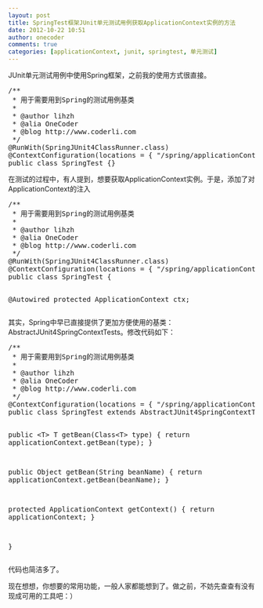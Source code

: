 ```yaml
---
layout: post
title: SpringTest框架JUnit单元测试用例获取ApplicationContext实例的方法
date: 2012-10-22 10:51
author: onecoder
comments: true
categories: [applicationContext, junit, springtest, 单元测试]
---
```

<p>
	JUnit单元测试用例中使用Spring框架，之前我的使用方式很直接。</p>
<pre class="brush:java;first-line:1;pad-line-numbers:true;highlight:null;collapse:false;">
/**
 * 用于需要用到Spring的测试用例基类
 * 
 * @author lihzh
 * @alia OneCoder
 * @blog http://www.coderli.com
 */
@RunWith(SpringJUnit4ClassRunner.class)
@ContextConfiguration(locations = { &quot;/spring/applicationContext.xml&quot; })
public class SpringTest {}
</pre>
<p>
	在测试的过程中，有人提到，想要获取ApplicationContext实例。于是，添加了对ApplicationContext的注入</p>
<div>
	<pre class="brush:java;first-line:1;pad-line-numbers:true;highlight:null;collapse:false;">
/**
 * 用于需要用到Spring的测试用例基类
 * 
 * @author lihzh
 * @alia OneCoder
 * @blog http://www.coderli.com
 */
@RunWith(SpringJUnit4ClassRunner.class)
@ContextConfiguration(locations = { &quot;/spring/applicationContext.xml&quot; })
public class SpringTest {

@Autowired
protected ApplicationContext ctx;
</pre>
</div>
<div>
	其实，Spring中早已直接提供了更加方便使用的基类：AbstractJUnit4SpringContextTests。修改代码如下：</div>
<pre class="brush:java;first-line:1;pad-line-numbers:true;highlight:null;collapse:false;">
/**
 * 用于需要用到Spring的测试用例基类
 * 
 * @author lihzh
 * @alia OneCoder
 * @blog http://www.coderli.com
 */
@ContextConfiguration(locations = { &quot;/spring/applicationContext.xml&quot; })
public class SpringTest extends AbstractJUnit4SpringContextTests {

public &lt;T&gt; T getBean(Class&lt;T&gt; type) {
return applicationContext.getBean(type);
}

public Object getBean(String beanName) {
return applicationContext.getBean(beanName);
}

protected ApplicationContext getContext() {
return applicationContext;
}

}
</pre>
<p>
	代码也简洁多了。</p>
<div>
	现在想想，你想要的常用功能，一般人家都能想到了。做之前，不妨先查查有没有现成可用的工具吧：）</div>

